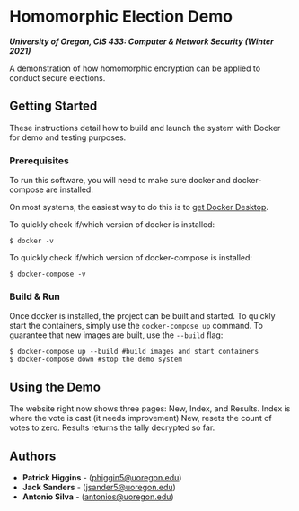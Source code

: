 # Homomorphic Election Demo
___University of Oregon, CIS 433: Computer & Network Security (Winter 2021)___

A demonstration of how homomorphic encryption can be applied to conduct secure elections.

## Getting Started
These instructions detail how to build and launch the system with Docker for demo and testing purposes.

### Prerequisites
To run this software, you will need to make sure docker and docker-compose are installed.

On most systems, the easiest way to do this is to [get Docker Desktop](https://docs.docker.com/get-docker/).

To quickly check if/which version of docker is installed:
```
$ docker -v
```

To quickly check if/which version of docker-compose is installed:
```
$ docker-compose -v
```

### Build & Run
Once docker is installed, the project can be built and started. To quickly start the containers, simply use the `docker-compose up` command. To guarantee that new images are built, use the `--build` flag:
```
$ docker-compose up --build #build images and start containers
$ docker-compose down #stop the demo system
```

## Using the Demo
The website right now shows three pages: New, Index, and Results.
Index is where the vote is cast (it needs improvement)
New, resets the count of votes to zero.
Results returns the tally decrypted so far.

## Authors
* **Patrick Higgins** -  ([phiggin5@uoregon.edu](phiggin5@uoregon.edu))
* **Jack Sanders** -  ([jsander5@uoregon.edu](jsander5@uoregon.edu))
* **Antonio Silva** -  ([antonios@uoregon.edu](antonios@uoregon.edu))
